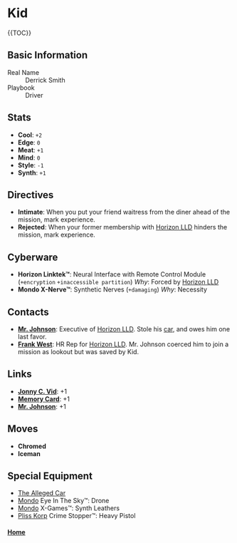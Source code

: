 # Kid

{{TOC}}

## Basic Information
<dl>
	<dt>Real Name</dt>
	<dd>Derrick Smith</dd>
	<dt>Playbook</dt>
	<dd>Driver</dd>
</dl>

## Stats
- **Cool**: `+2`
- **Edge**: `0`
- **Meat**: `+1`
- **Mind**: `0`
- **Style**: `-1`
- **Synth**: `+1`

## Directives
- **Intimate**: When you put your friend waitress from the diner ahead of the mission, mark experience.
- **Rejected**: When your former membership with [Horizon LLD](../Corporations/HorizonLLD.md) hinders the mission, mark experience.

## Cyberware
- **Horizon Linktek™**: Neural Interface with Remote Control Module (`+encryption` `+inaccessible partition`)
_Why_: Forced by [Horizon LLD](../Corporations/HorizonLLD.md)
- **Mondo X-Nerve™**: Synthetic Nerves (`+damaging`)
_Why_: Necessity

## Contacts
- **[Mr. Johnson](../Contacts/MrJohnson.md)**: Executive of [Horizon LLD](../Corporations/HorizonLLD.md). Stole his [car](../Equipment/TheAllegedCar.md), and owes him one last favor.
- **[Frank West](../Contacts/FrankWest.md)**: HR Rep for [Horizon LLD](../Corporations/HorizonLLD.md). Mr. Johnson coerced him to join a mission as lookout but was saved by Kid.

## Links
- **[Jonny C. Vid](JonnyCVid.md)**: +1
- **[Memory Card](MemoryCard.md)**: +1
- **[Mr. Johnson](MrJohnson.md)**: +1

## Moves
- **Chromed**
- **Iceman**

## Special Equipment
- [The Alleged Car](../Equipment/TheAllegedCar.md)
- [Mondo](../Corporations/MondoCorp.md) Eye In The Sky™: Drone
- [Mondo](../Corporations/MondoCorp.md) X-Games™: Synth Leathers
- [Pliss Korp](../Corporations/PlissKorp.md) Crime Stopper™: Heavy Pistol

#### [Home](Characters.md)